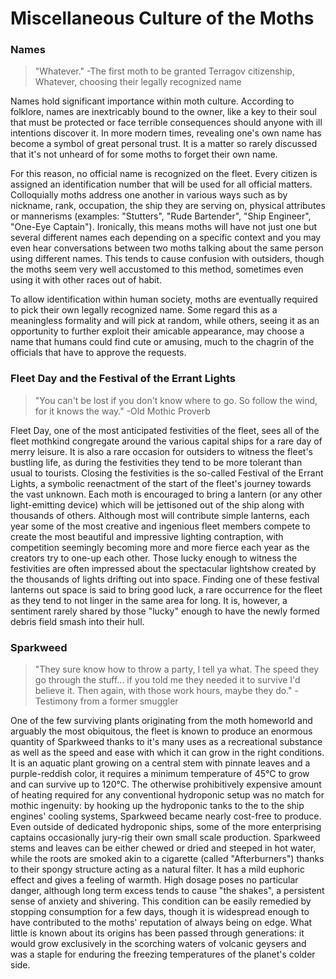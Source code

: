 # Miscellaneous Culture of the Moths

### Names

>"Whatever."
-The first moth to be granted Terragov citizenship, Whatever, choosing their legally recognized name

Names hold significant importance within moth culture. According to folklore, names are inextricably bound to the owner, like a key to their soul that must be protected or face terrible consequences should anyone with ill intentions discover it. In more modern times, revealing one's own name has become a symbol of great personal trust. It is a matter so rarely discussed that it's not unheard of for some moths to forget their own name.

For this reason, no official name is recognized on the fleet. Every citizen is assigned an identification number that will be used for all official matters. Colloquially moths address one another in various ways such as by nickname, rank, occupation, the ship they are serving on, physical attributes or mannerisms (examples: "Stutters", "Rude Bartender", "Ship Engineer", "One-Eye Captain"). Ironically, this means moths will have not just one but several different names each depending on a specific context and you may even hear conversations between two moths talking about the same person using different names. This tends to cause confusion with outsiders, though the moths seem very well accustomed to this method, sometimes even using it with other races out of habit.

To allow identification within human society, moths are eventually required to pick their own legally recognized name. Some regard this as a meaningless formality and will pick at random, while others, seeing it as an opportunity to further exploit their amicable appearance, may choose a name that humans could find cute or amusing, much to the chagrin of the officials that have to approve the requests.

### Fleet Day and the Festival of the Errant Lights

>"You can't be lost if you don't know where to go. So follow the wind, for it knows the way."
-Old Mothic Proverb

Fleet Day, one of the most anticipated festivities of the fleet, sees all of the fleet mothkind congregate around the various capital ships for a rare day of merry leisure. It is also a rare occasion for outsiders to witness the fleet's bustling life, as during the festivities they tend to be more tolerant than usual to tourists.
Closing the festivities is the so-called Festival of the Errant Lights, a symbolic reenactment of the start of the fleet's journey towards the vast unknown. Each moth is encouraged to bring a lantern (or any other light-emitting device) which will be jettisoned out of the ship along with thousands of others. 
Although most will contribute simple lanterns, each year some of the most creative and ingenious fleet members compete to create the most beautiful and impressive lighting contraption, with competition seemingly becoming more and more fierce each year as the creators try to one-up each other.
Those lucky enough to witness the festivities are often impressed about the spectacular lightshow created by the thousands of lights drifting out into space.
Finding one of these festival lanterns out space is said to bring good luck, a rare occurrence for the fleet as they tend to not linger in the same area for long. It is, however, a sentiment rarely shared by those "lucky" enough to have the newly formed debris field smash into their hull.

### Sparkweed

>"They sure know how to throw a party, I tell ya what. The speed they go through the stuff... if you told me they needed it to survive I'd believe it. Then again, with those work hours, maybe they do."
-Testimony from a former smuggler

One of the few surviving plants originating from the moth homeworld and arguably the most obiquitous, the fleet is known to produce an enormous quantity of Sparkweed thanks to it's many uses as a recreational substance as well as the speed and ease with which it can grow in the right conditions.
It is an aquatic plant growing on a central stem with pinnate leaves and a purple-reddish color, it requires a minimum temperature of 45°C to grow and can survive up to 120°C.
The otherwise prohibitively expensive amount of heating required for any conventional hydroponic setup was no match for mothic ingenuity: by hooking up the hydroponic tanks to the to the ship engines' cooling systems, Sparkweed became nearly cost-free to produce. Even outside of dedicated hydroponic ships, some of the more enterprising captains occasionally jury-rig their own small scale production.
Sparkweed stems and leaves can be either chewed or dried and steeped in hot water, while the roots are smoked akin to a cigarette (called "Afterburners") thanks to their spongy structure acting as a natural filter.
It has a mild euphoric effect and gives a feeling of warmth. High dosage poses no particular danger, although long term excess tends to cause "the shakes", a persistent sense of anxiety and shivering. This condition can be easily remedied by stopping consumption for a few days, though it is widespread enough to have contributed to the moths' reputation of always being on edge.
What little is known about its origins has been passed through generations: it would grow exclusively in the scorching waters of volcanic geysers and was a staple for enduring the freezing temperatures of the planet's colder side.
